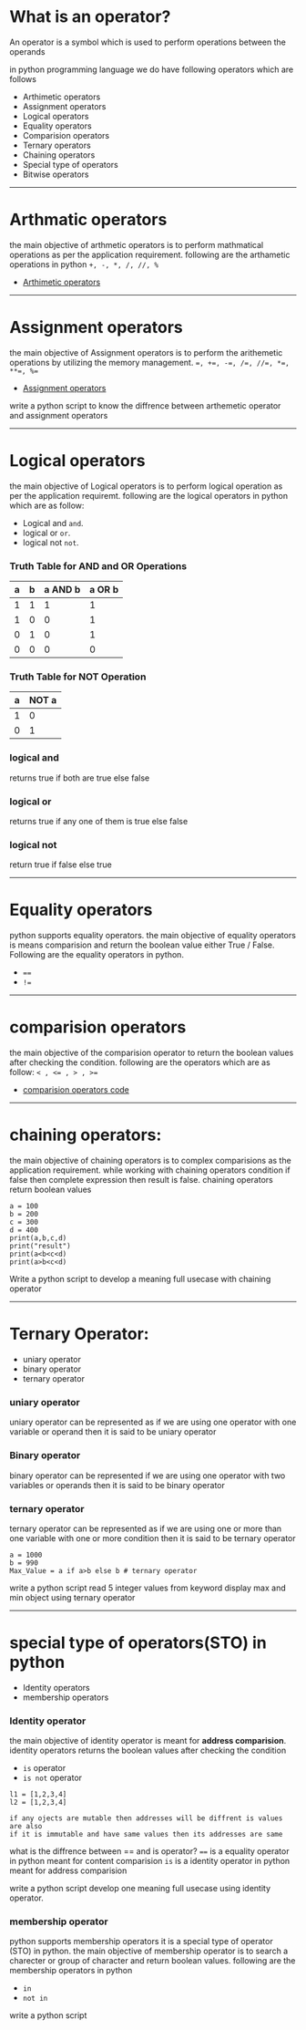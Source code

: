# What is an operator?

An operator is a symbol which is used to perform operations between the operands 

in python programming language we do have following operators which are follows

- Arthimetic operators
- Assignment operators
- Logical operators
- Equality operators
- Comparision operators
- Ternary operators
- Chaining operators
- Special type of operators
- Bitwise operators

---
# Arthmatic operators
the main objective of arthmetic operators is to perform mathmatical operations as per the application requirement. following are the arthametic operations in python
` +, -, *, /, //, % `
- [Arthimetic operators](./ArthmaticOperators.py)
---
# Assignment operators
the main objective of Assignment operators is to perform the arithemetic operations by utilizing the memory management.
`=, +=, -=, /=, //=, *=, **=, %=`
- [Assignment operators](./AssignmentOperators.py)

write a python script to know the diffrence between arthemetic operator and assignment operators

---
# Logical operators
the main objective of Logical operators is to perform logical operation as per the application requiremt. following are the logical operators in python which are as follow:
- Logical and `and`.
- logical or `or`.
- logical not `not`.


### Truth Table for AND and OR Operations

| a | b | a AND b | a OR b |
|---|---|---------|--------|
| 1 | 1 |    1    |    1   |
| 1 | 0 |    0    |    1   |
| 0 | 1 |    0    |    1   |
| 0 | 0 |    0    |    0   |

### Truth Table for NOT Operation

| a | NOT a |
|---|-------|
| 1 |   0   |
| 0 |   1   |


### logical and 
returns true if both are true else false
### logical or 
returns true if any one of them is true else false
### logical not
return true if false else true 

---
# Equality operators

python supports equality operators. the main objective of equality operators is means comparision and return the boolean value either True / False. Following are the equality operators in python.
- `==`
- `!=`
 
---
# comparision operators
the main objective of the comparision operator to return the boolean values after checking the condition. following are the operators which are as follow:
` < , <= , > , >= `
- [comparision operators code](./comparisionOperators.py)

---
# chaining operators:
the main objective of chaining operators is to complex comparisions as the application requirement. while working with chaining operators condition if false then complete expression then result is false. chaining operators return boolean values

```
a = 100
b = 200
c = 300
d = 400
print(a,b,c,d)
print("result")
print(a<b<c<d)
print(a>b<c<d)
```

Write a python script to develop a meaning full usecase with chaining operator

---


# Ternary Operator:
- uniary operator 
- binary operator
- ternary operator

### uniary operator 
uniary operator can be represented as if we are using one operator with one variable or operand then it is said to be uniary operator

### Binary operator 
binary operator can be represented if we are using one operator with two variables or operands then it is said to be binary operator

### ternary operator
ternary operator can be represented as if we are using one or more than one variable with one or more condition then it is said to be ternary operator

```
a = 1000
b = 990
Max_Value = a if a>b else b # ternary operator
```

write a python script read 5 integer values from keyword display max and min object using ternary operator 

---

# special type of operators(STO) in python 

- Identity operators
- membership operators

### Identity operator

the main objective of identity operator is meant for **address comparision**. identity operators returns the boolean values after checking the condition
- `is` operator
- `is not` operator 

```
l1 = [1,2,3,4]
l2 = [1,2,3,4]

if any ojects are mutable then addresses will be diffrent is values are also
if it is immutable and have same values then its addresses are same

```

what is the diffrence between == and is operator?
`==` is a equality operator in python meant for content comparision
`is` is a identity operator in python meant for address comparision


write a python script develop one meaning full usecase using identity operator.

### membership operator 
python supports membership operators it is a special type of operator (STO) in python. the main objective of membership operator is to  search a charecter or group of character and return boolean values.
following are the membership operators in python
- `in`
- `not in`

write a python script